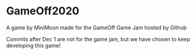 # GameOff2020

A game by MiniMoon made for the GameOff Game Jam hosted by Github

Commits after Dec 1 are not for the game jam, but we have chosen to keep developing this game!

